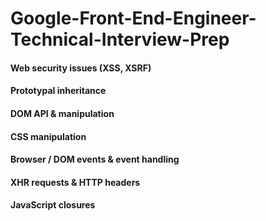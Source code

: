 # Google-Front-End-Engineer-Technical-Interview-Prep

#### Web security issues (XSS, XSRF)
#### Prototypal inheritance
#### DOM API & manipulation
#### CSS manipulation
#### Browser / DOM events & event handling
#### XHR requests & HTTP headers
#### JavaScript closures
